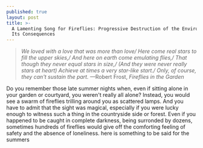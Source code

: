 ```yaml
---
published: true
layout: post
title: >-
  A Lamenting Song for Fireflies: Progressive Destruction of the Environment and
  Its Consequences
---
```



> *We loved with a love that was more than love/
> Here come real stars to fill the upper skies,/ 
> And here on earth come emulating flies,/
> That though they never equal stars in size,/
> (And they were never really stars at heart)
> Achieve at times a very star-like start./
> Only, of course, they can't sustain the part.* —Robert Frost, *Fireflies in the Garden*

<span class="versal d9">D</span>o you remember those late summer nights when, even if sitting alone in your garden or courtyard, you weren't really all alone? Instead, you would see a swarm of fireflies trilling around you as scattered lamps. And you have to admit that the sight was magical, especially if you were lucky enough to witness such a thing in the countryside side or forest. Even if you happened to be caught in complete darkness, being surronded by dozens, sometimes hundreds of fireflies would give off the comforting feeling of safety and the absence of loneliness.      here is something to be said for the summers

